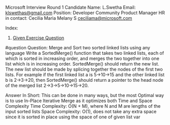Microsoft Interview Round 1
Candidate Name: L.Swetha 
Email: klswethas@gmail.com
Position: Developer Community Product Manager
HR in contact: Cecilia Maria Melany S <ceciliama@microsoft.com>

Index: 
1. [Given Exercise Question](question)

#question
Question: Merge and Sort two sorted linked lists using any language
Write a SortedMerge() function that takes two linked lists, each of which is sorted in increasing order, and merges the two together into one list which is in increasing order. SortedMerge() should return the new list. The new list should be made by splicing together the nodes of the first two lists.
For example if the first linked list a is 5->10->15 and the other linked list b is 2->3->20, then SortedMerge() should return a pointer to the head node of the merged list 2->3->5->10->15->20.


Answer In Short: This can be done in many ways, but the most Optimal way is to use In-Place Iterative Merge as it optimizes both Time and Space Complexity
Time Complexity: O(N + M), where N and M are lengths of the input sorted lists
Space Complexity: O(1), does not take any extra space since it is sorted in place using the space of one of given list var  
